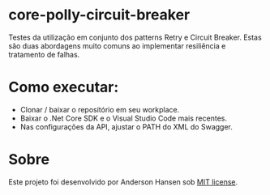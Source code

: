 # core-polly-circuit-breaker
Testes da utilização em conjunto dos patterns Retry e Circuit Breaker. Estas são duas abordagens muito comuns ao implementar resiliência e tratamento de falhas.

# Como executar:
- Clonar / baixar o repositório em seu workplace.
- Baixar o .Net Core SDK e o Visual Studio Code mais recentes.
- Nas configurações da API, ajustar o PATH do XML do Swagger.

# Sobre
Este projeto foi desenvolvido por Anderson Hansen sob [MIT license](LICENSE).
